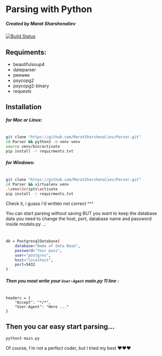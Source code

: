# Parsing with Python
#####  _Created by Marat Sharshenaliev_


[![Build Status](https://travis-ci.org/joemccann/dillinger.svg?branch=master)](https://github.com/MaratSharshenaliev/Parser.git)

## Requiments:

- beautifulsoup4 
- dateparser
- peewee
- psycopg2
- psycopg2-binary
- requests

## Installation




##### for Mac or Linux:
#
```sh
git clone "https://github.com/MaratSharshenaliev/Parser.git"
cd Parser && python3 -m venv venv 
source venv/bin/activate 
pip install -r requirments.txt
```

##### for Windows:
#
```sh
git clone "https://github.com/MaratSharshenaliev/Parser.git"
cd Parser && virtualenv venv
.\venv\Scripts\activate 
pip install -r requirments.txt
```
Check it, i guass i'd written not correct ^^^



You can start parsing without saving
BUT you want to keep the database data you need to change the host, port, database name and password inside models.py ...
#
```sh
db = PostgresqlDatabase(
    database="Name of data Base",
    password="Your pass",
    user="postgres",
    host="localhost",
    port=5432
)
```

##### Then you most write your ``User-Agent``  main.py 11 line :

#
```
headers = {
    "Accept": "*/*",
    "User-Agent": "Here ..."
}
```
## Then you car easy start parsing...

```sh
python3 main.py
```

Of course, I'm not a perfect coder, but I tried my best ❤️❤️❤️

